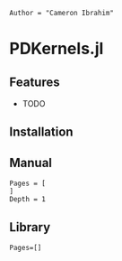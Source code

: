 ```@meta
Author = "Cameron Ibrahim"
```

# PDKernels.jl

## Features

- TODO

## Installation



## Manual

```@contents
Pages = [
]
Depth = 1
```

## Library

```@contents
Pages=[]
```